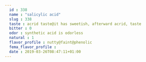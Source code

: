 ```yaml
---
  id : 338
  name : "salicylic acid"
  slug : 338
  taste : acrid taste@it has sweetish, afterward acrid, taste
  bitter : 0
  odor : synthetic acid is odorless
  natural : 1
  flavor_profile : nutty@faint@phenolic
  fema_flavor_profile : 
  date : 2019-03-26T08:47:11+01:00
---
```



